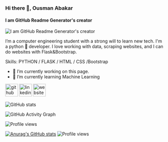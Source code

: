 ### Hi there 👋, Ousman Abakar
#### I am GitHub Readme Generator's creator
![I am GitHub Readme Generator's creator](https://arturssmirnovs.github.io/github-profile-readme-generator/images/banner.png)

I’m a computer engineering student with a strong will to learn new tech. I'm a python 🐍 developer. I love working with data, scraping websites, and I can do websites with Flask&Bootstrap.

Skills: PYTHON / FLASK / HTML / CSS /Bootstrap

- 🔭 I’m currently working on this page. 
- 🌱 I’m currently learning Machine Learning 


[<img src='https://cdn.jsdelivr.net/npm/simple-icons@3.0.1/icons/github.svg' alt='github' height='40'>](https://github.com/https://github.com/ousmanabakar)  [<img src='https://cdn.jsdelivr.net/npm/simple-icons@3.0.1/icons/linkedin.svg' alt='linkedin' height='40'>](https://www.linkedin.com/in/https://www.linkedin.com/in/ousman-abakar-hamid-726721166//)  [<img src='https://cdn.jsdelivr.net/npm/simple-icons@3.0.1/icons/icloud.svg' alt='website' height='40'>](https://ousmanabakar.github.io/cv/#about)  

![GitHub stats](https://github-readme-stats.vercel.app/api?username=ousmanabakar&show_icons=true)  

![GitHub Activity Graph](https://activity-graph.herokuapp.com/graph?username=ousmanabakar)  

![Profile views](https://gpvc.arturio.dev/ousmanabakar)  


[![Anurag's GitHub stats](https://github-readme-stats.vercel.app/api?username=ousmanabakar)](https://github.com/anuraghazra/github-readme-stats)
![Profile views](https://gpvc.arturio.dev/ousmanabakar)  
